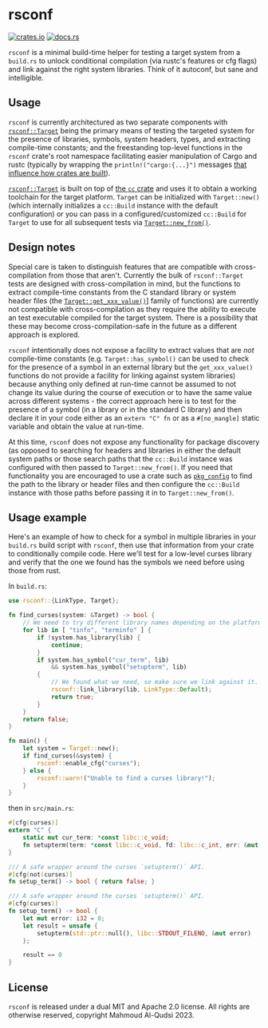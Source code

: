# rsconf

[![crates.io](https://img.shields.io/crates/v/rsconf.svg)](https://crates.io/crates/rsconf)
[![docs.rs](https://docs.rs/rsconf/badge.svg)](https://docs.rs/rsconf/latest/rsconf/)

`rsconf` is a minimal build-time helper for testing a target system from a `build.rs` to unlock conditional compilation (via rustc's features or cfg flags) and link against the right system libraries. Think of it autoconf, but sane and intelligible.

## Usage

`rsconf` is currently architectured as two separate components with [`rsconf::Target`](https://docs.rs/rsconf/latest/rsconf/struct.Target.html) being the primary means of testing the targeted system for the presence of libraries, symbols, system headers, types, and extracting compile-time constants; and the freestanding top-level functions in the `rsconf` crate's root namespace facilitating easier manipulation of Cargo and rustc (typically by wrapping the `println!("cargo:{...}")` messages [that influence how crates are built](https://rustwiki.org/en/cargo/reference/build-scripts.html)).

[`rsconf::Target`](https://docs.rs/rsconf/latest/rsconf/struct.Target.html) is built on top of [the `cc` crate](https://docs.rs/cc/latest/cc/) and uses it to obtain a working toolchain for the target platform. `Target` can be initialized with `Target::new()` (which internally initializes a `cc::Build` instance with the default configuration) or you can pass in a configured/customized `cc::Build` for `Target` to use for all subsequent tests via [`Target::new_from()`](https://docs.rs/rsconf/latest/rsconf/struct.Target.html#method.new_from).

## Design notes

Special care is taken to distinguish features that are compatible with cross-compilation from those that aren't. Currently the bulk of `rsconf::Target` tests are designed with cross-compilation in mind, but the functions to extract compile-time constants from the C standard library or system header files (the [`Target::get_xxx_value()`](https://docs.rs/rsconf/latest/rsconf/struct.Target.html#method.get_i32_value)] family of functions) are currently not compatible with cross-compilation as they require the ability to execute an test executable compiled for the target system. There is a possibility that these may become cross-compilation-safe in the future as a different approach is explored.

`rsconf` intentionally does not expose a facility to extract values that are *not* compile-time constants (e.g. `Target::has_symbol()` can be used to check for the presence of a symbol in an external library but the `get_xxx_value()` functions do not provide a facility for linking against system libraries) because anything only defined at run-time cannot be assumed to not change its value during the course of execution or to have the same value across different systems - the correct approach here is to test for the presence of a symbol (in a library or in the standard C library) and then declare it in your code either as an `extern "C" fn` or as a `#[no_mangle]` static variable and obtain the value at run-time.

At this time, `rsconf` does not expose any functionality for package discovery (as opposed to searching for headers and libraries in either the default system paths or those search paths that the `cc::Build` instance was configured with then passed to `Target::new_from()`. If you need that functionality you are encouraged to use a crate such as [`pkg_config`](https://docs.rs/pkg-config/latest/pkg_config/) to find the path to the library or header files and then configure the `cc::Build` instance with those paths before passing it in to `Target::new_from()`.

## Usage example

Here's an example of how to check for a symbol in multiple libraries in your `build.rs` build script with `rsconf`, then use that information from your crate to conditionally compile code. Here we'll test for a low-level curses library and verify that the one we found has the symbols we need before using those from rust.

In `build.rs`:

```rust
use rsconf::{LinkType, Target};

fn find_curses(system: &Target) -> bool {
    // We need to try different library names depending on the platform
    for lib in [ "tinfo", "terminfo" ] {
        if !system.has_library(lib) {
            continue;
        }
        if system.has_symbol("cur_term", lib)
            && system.has_symbol("setupterm", lib)
        {
            // We found what we need, so make sure we link against it.
            rsconf::link_library(lib, LinkType::Default);
            return true;
        }
    }
    return false;
}

fn main() {
    let system = Target::new();
    if find_curses(&system) {
        rsconf::enable_cfg("curses");
    } else {
        rsconf::warn!("Unable to find a curses library!");
    }
}
```

then in `src/main.rs`:

```rust
#[cfg(curses)]
extern "C" {
    static mut cur_term: *const libc::c_void;
    fn setupterm(term: *const libc::c_void, fd: libc::c_int, err: &mut libc::c_int);
}

/// A safe wrapper around the curses `setupterm()` API.
#[cfg(not(curses)]
fn setup_term() -> bool { return false; }

/// A safe wrapper around the curses `setupterm()` API.
#[cfg(curses)]
fn setup_term() -> bool {
    let mut error: i32 = 0;
    let result = unsafe {
        setupterm(std::ptr::null(), libc::STDOUT_FILENO, &mut error)
    };

    result == 0
}
```

## License

`rsconf` is released under a dual MIT and Apache 2.0 license. All rights are otherwise reserved, copyright Mahmoud Al-Qudsi 2023.

